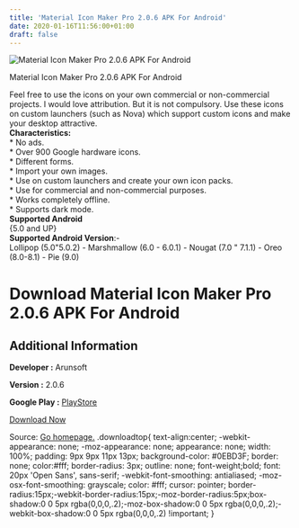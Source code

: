 ```yaml
---
title: 'Material Icon Maker Pro 2.0.6 APK For Android'
date: 2020-01-16T11:56:00+01:00
draft: false
---
```


![Material Icon Maker Pro 2.0.6 APK For Android](https://i0.wp.com/apkhome.net/wp-content/uploads/2020/01/Material-Icon-Maker-Pro-2.0.6.png "Material Icon Maker Pro 2.0.6 APK For Android")

  

Material Icon Maker Pro 2.0.6 APK For Android

Feel free to use the icons on your own commercial or non-commercial projects. I would love attribution. But it is not compulsory. Use these icons on custom launchers (such as Nova) which support custom icons and make your desktop attractive.  
**Characteristics:**  
\* No ads.  
\* Over 900 Google hardware icons.  
\* Different forms.  
\* Import your own images.  
\* Use on custom launchers and create your own icon packs.  
\* Use for commercial and non-commercial purposes.  
\* Works completely offline.  
\* Supports dark mode.  
**Supported Android**  
{5.0 and UP}  
**Supported Android Version**:-  
Lollipop (5.0"5.0.2) - Marshmallow (6.0 - 6.0.1) - Nougat (7.0 " 7.1.1) - Oreo (8.0-8.1) - Pie (9.0)

Download Material Icon Maker Pro 2.0.6 APK For Android
======================================================

Additional Information
----------------------

**Developer :** Arunsoft

**Version :** 2.0.6

**Google Play :** [PlayStore](https://play.google.com/store/apps/details?id=com.arunsoft.icon)

  

[Download Now](https://store4app.co/post/material-icon-maker-pro-2-0-6-apk-for-android_1578410994)

  
Source: [Go homepage.](https://store4app.co/post/material-icon-maker-pro-2-0-6-apk-for-android_1578410994) .downloadtop{ text-align:center; -webkit-appearance: none; -moz-appearance: none; appearance: none; width: 100%; padding: 9px 9px 11px 13px; background-color: #0EBD3F; border: none; color:#fff; border-radius: 3px; outline: none; font-weight;bold; font: 20px 'Open Sans', sans-serif; -webkit-font-smoothing: antialiased; -moz-osx-font-smoothing: grayscale; color: #fff; cursor: pointer; border-radius:15px;-webkit-border-radius:15px;-moz-border-radius:5px;box-shadow:0 0 5px rgba(0,0,0,.2);-moz-box-shadow:0 0 5px rgba(0,0,0,.2);-webkit-box-shadow:0 0 5px rgba(0,0,0,.2) !important; }